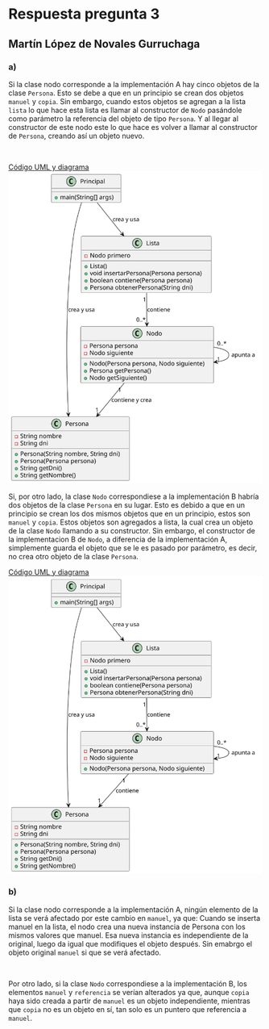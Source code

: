# Respuesta pregunta 3

## Martín López de Novales Gurruchaga

### a)

Si la clase nodo corresponde a la implementación A hay cinco objetos de la clase `Persona`.
Esto se debe a que en un principio se crean dos objetos `manuel` y `copia`. Sin embargo, cuando estos objetos se agregan a la lista `lista` lo que hace esta lista es llamar al constructor de `Nodo` pasándole como parámetro la referencia del objeto de tipo `Persona`. Y al llegar al constructor de este nodo este lo que hace es volver a llamar al constructor de `Persona`, creando así un objeto nuevo.

<br>

[Código UML y diagrama](https://github.com/martinlopez7/24-25-EDA1-ExamenParcial/tree/a12b79c863ba1cf73f8387facf839f129bd4c02b/respuesta3_MartinLopez/diagramas/apartado_a)
![ImagenDiagrama](diagramas/apartado_a/diagramaImplementacionA.svg)
<br>


Si, por otro lado, la clase `Nodo` correspondiese a la implementación B habría dos objetos de la clase `Persona` en su lugar.
Esto es debido a que en un principio se crean los dos mismos objetos que en un principio, estos son `manuel` y `copia`. Estos objetos son agregados a lista, la cual crea un objeto de la clase `Nodo` llamando a su constructor. Sin embargo, el constructor de la implementacion B de `Nodo`, a diferencia de la implementación A, simplemente guarda el objeto que se le es pasado por parámetro, es decir, no crea otro objeto de la clase `Persona`.

[Código UML y diagrama](https://github.com/martinlopez7/24-25-EDA1-ExamenParcial/tree/a12b79c863ba1cf73f8387facf839f129bd4c02b/respuesta3_MartinLopez/diagramas/apartado_b)
![ImagenDiagrama](diagramas/apartado_b/diagramaImplementacionB.svg)
<br>

### b)

Si la clase nodo corresponde a la implementación A, ningún elemento de la lista se verá afectado por este cambio en `manuel`, ya que:
Cuando se inserta manuel en la lista, el nodo crea una nueva instancia de Persona con los mismos valores que manuel. Esa nueva instancia es independiente de la original, luego da igual que modifiques el objeto después.
Sin emabrgo el objeto original `manuel` si que se verá afectado.

<br>

Por otro lado, si la clase `Nodo` correspondiese a la implementación B, los elementos `manuel` y `referencia` se verían alterados ya que, aunque `copia` haya sido creada a partir de `manuel` es un objeto independiente, mientras que `copia` no es un objeto en sí, tan solo es un puntero que referencia a `manuel`.


